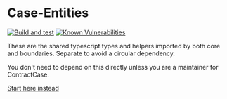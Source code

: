 # Case-Entities

[![Build and test](https://github.com/case-contract-testing/case/actions/workflows/build-and-test.yml/badge.svg?branch=main)](https://github.com/case-contract-testing/case/actions/workflows/build-and-test.yml)
[![Known Vulnerabilities](https://snyk.io/test/github/case-contract-testing/case/badge.svg?targetFile=packages/case-entities/package.json)](https://snyk.io/test/github/case-contract-testing/case?targetFile=packages/case-entities/package.json)

These are the shared typescript types and helpers imported by both core and
boundaries. Separate to avoid a circular dependency.

You don't need to depend on this directly unless you are a maintainer for ContractCase.

[Start here instead](https://case.contract-testing.io/docs/intro)

